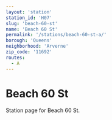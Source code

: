 ```yaml
---
layout: 'station'
station_id: 'H07'
slug: 'beach-60-st'
name: 'Beach 60 St'
permalink: '/stations/beach-60-st-a/'
borough: 'Queens'
neighborhood: 'Arverne'
zip_code: '11692'
routes:
  - A
---
```

# Beach 60 St

Station page for Beach 60 St.
